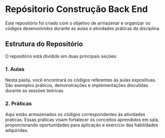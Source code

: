 # Repósitorio Construção Back End
Este repositório foi criado com o objetivo de armazenar e organizar os códigos desenvolvidos durante as aulas e atividades práticas da disciplina.

## Estrutura do Repositório
O repositório está dividido em duas principais seções:

### 1. Aulas
Nesta pasta, você encontrará os códigos referentes às aulas expositivas. São exemplos práticos, demonstrações e implementações discutidas durante as sessões teóricas.

### 2. Práticas
Aqui estão armazenados os códigos correspondentes às atividades práticas. Essas práticas visam fortalecer os conceitos aprendidos em sala, proporcionando oportunidades para aplicação e exercício das habilidades adquiridas.